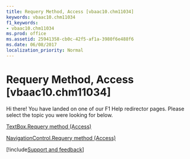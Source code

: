```yaml
---
title: Requery Method, Access [vbaac10.chm11034]
keywords: vbaac10.chm11034
f1_keywords:
- vbaac10.chm11034
ms.prod: office
ms.assetid: 25941358-cb0c-42f5-af1a-3980f6e488f6
ms.date: 06/08/2017
localization_priority: Normal
---
```



# Requery Method, Access [vbaac10.chm11034]

Hi there! You have landed on one of our F1 Help redirector pages. Please select the topic you were looking for below.

[TextBox.Requery method (Access)](https://msdn.microsoft.com/library/b1f8991e-7ccc-4f0b-c50f-1d51a0abda7e%28Office.15%29.aspx)

[NavigationControl.Requery method (Access)](https://msdn.microsoft.com/library/613e89e1-5e02-d2da-4881-c77f3d8cb55e%28Office.15%29.aspx)

[!include[Support and feedback](~/includes/feedback-boilerplate.md)]